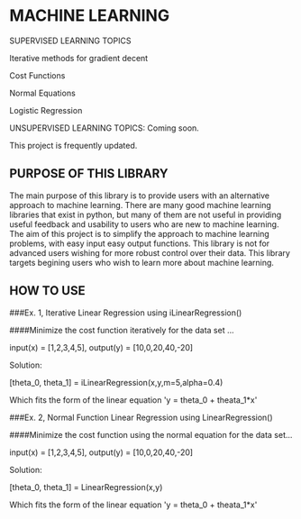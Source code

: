 # MACHINE LEARNING

SUPERVISED LEARNING TOPICS

Iterative methods for gradient decent

Cost Functions

Normal Equations

Logistic Regression

UNSUPERVISED LEARNING TOPICS:
Coming soon.

This project is frequently updated.

## PURPOSE OF THIS LIBRARY

The main purpose of this library is to provide users with an alternative approach to machine learning. There are many good machine learning libraries that exist in python, but many of them are not useful in providing useful feedback and usability to users who are new to machine learning. The aim of this project is to simplify the approach to machine learning problems, with easy input easy output functions. This library is not for advanced users wishing for more robust control over their data. This library targets begining users who wish to learn more about machine learning. 

## HOW TO USE


###Ex. 1, Iterative Linear Regression using iLinearRegression()

####Minimize the cost function iteratively for the data set ...

input(x) = [1,2,3,4,5], output(y) = [10,0,20,40,-20]

Solution:

[theta_0, theta_1] = iLinearRegression(x,y,m=5,alpha=0.4)

Which fits the form of the linear equation 'y = theta_0 + theata_1*x'


###Ex. 2, Normal Function Linear Regression using LinearRegression()

####Minimize the cost function using the normal equation for the data set...

input(x) = [1,2,3,4,5], output(y) = [10,0,20,40,-20]

Solution:

[theta_0, theta_1] = LinearRegression(x,y)

Which fits the form of the linear equation 'y = theta_0 + theata_1*x'
